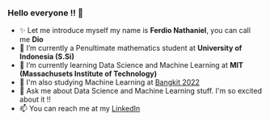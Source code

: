 ### Hello everyone !! 👋

- ✨ Let me introduce myself my name is **Ferdio Nathaniel**, you can call me **Dio**
- 🔭 I’m currently a Penultimate mathematics student at **University of Indonesia (S.Si)**
- 🌱 I’m currently learning Data Science and Machine Learning at **MIT (Massachusets Institute of Technology)** 
- 🌱 I'm also studying Machine Learning at [Bangkit 2022](https://grow.google/intl/id_id/bangkit/)
- 💬 Ask me about Data Science and Machine Learning stuff. I'm so excited about it !!
- 📫 You can reach me at my [LinkedIn](https://www.linkedin.com/in/ferdio-nathaniel/)
